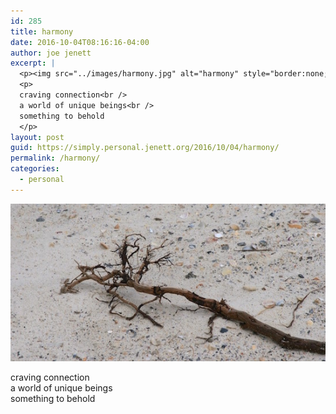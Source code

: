 ```yaml
---
id: 285
title: harmony
date: 2016-10-04T08:16:16-04:00
author: joe jenett
excerpt: |
  <p><img src="../images/harmony.jpg" alt="harmony" style="border:none;" /></p>
  <p>
  craving connection<br />
  a world of unique beings<br />
  something to behold
  </p>
layout: post
guid: https://simply.personal.jenett.org/2016/10/04/harmony/
permalink: /harmony/
categories:
  - personal
---
```

<img src="../images/harmony.jpg" alt="harmony" style="border:none;" />

craving connection  
a world of unique beings  
something to behold